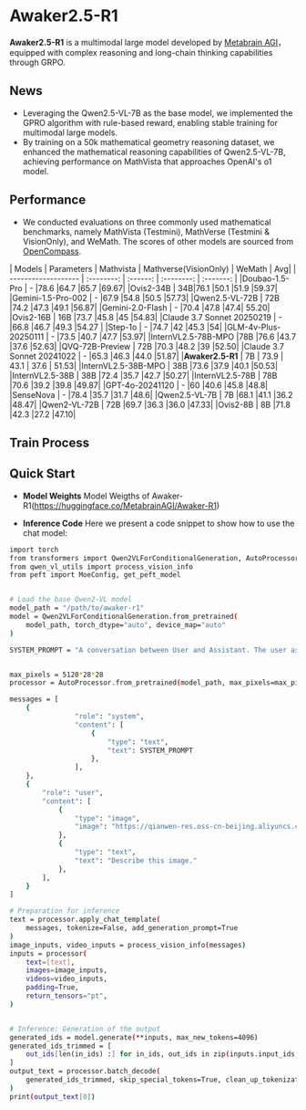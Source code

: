# Awaker2.5-R1

**Awaker2.5-R1** is a multimodal large model developed by [Metabrain AGI](https://www.metabrainagi.com)， equipped with complex reasoning and long-chain thinking capabilities through GRPO.

## News
- Leveraging the Qwen2.5-VL-7B as the base model, we implemented the GPRO algorithm with rule-based reward, enabling stable training for multimodal large models.
- By training on a 50k mathematical geometry reasoning dataset, we enhanced the mathematical reasoning capabilities of Qwen2.5-VL-7B, achieving performance on MathVista that approaches OpenAI's o1 model. 

## Performance
- We conducted evaluations on three commonly used mathematical benchmarks, namely MathVista (Testmini), MathVerse (Testmini & VisionOnly), and WeMath. The scores of other models are sourced from [OpenCompass](https://rank.opencompass.org.cn/leaderboard-multimodal-reasoning/?m=REALTIME).

| Models               | Parameters |   Mathvista | Mathverse(VisionOnly) | WeMath | Avg|
| ------------------- | :--------: | :------: | :--------: | :-------: |
|Doubao-1.5-Pro	| - |78.6	|64.7	|65.7	|69.67|
|Ovis2-34B	| 34B|76.1	|50.1	|51.9	|59.37|
|Gemini-1.5-Pro-002	| - |67.9	|54.8	|50.5	|57.73|
|Qwen2.5-VL-72B	| 72B |74.2	|47.3	|49.1	|56.87|
|Gemini-2.0-Flash	| - |70.4	|47.8	|47.4|	55.20|
|Ovis2-16B	| 16B |73.7	|45.8	|45	|54.83|
|Claude 3.7 Sonnet 20250219	| - |66.8	|46.7	|49.3	|54.27 | 
|Step-1o	| - |74.7	|42	|45.3	|54|
|GLM-4v-Plus-20250111	| - |73.5	|40.7	|47.7	|53.97|
|InternVL2.5-78B-MPO	|78B |76.6	|43.7	|37.6	|52.63|
|QVQ-72B-Preview	| 72B |70.3	|48.2	|39	|52.50|
|Claude 3.7 Sonnet 20241022	| - |65.3	|46.3	|44.0	|51.87|
|**Awaker2.5-R1** | 7B | 73.9 | 43.1 | 37.6 | 51.53|
|InternVL2.5-38B-MPO	| 38B |73.6	|37.9	|40.1	|50.53|
|InternVL2.5-38B	| 38B |72.4	|35.7	|42.7	|50.27|
|InternVL2.5-78B	| 78B |70.6	|39.2	|39.8	|49.87|
|GPT-4o-20241120	| - |60	|40.6	|45.8	|48.8|
|SenseNova	| - |78.4	|35.7	|31.7	|48.6|
|Qwen2.5-VL-7B	| 7B |68.1	|41.1	|36.2	|48.47|
|Qwen2-VL-72B	| 72B |69.7	|36.3	|36.0	|47.33|
|Ovis2-8B	| 8B |71.8	|42.3	|27.2	|47.10|



## Train Process



## Quick Start

- **Model Weights** 
Model Weigths of Awaker-R1(https://huggingface.co/MetabrainAGI/Awaker-R1)

- **Inference Code**
Here we present a code snippet to show how to use the chat model:

```bash
import torch
from transformers import Qwen2VLForConditionalGeneration, AutoProcessor
from qwen_vl_utils import process_vision_info
from peft import MoeConfig, get_peft_model


# Load the base Qwen2-VL model
model_path = "/path/to/awaker-r1"
model = Qwen2VLForConditionalGeneration.from_pretrained(
    model_path, torch_dtype="auto", device_map="auto"
)

SYSTEM_PROMPT = "A conversation between User and Assistant. The user asks a question, and the Assistant solves it. The assistant first thinks about the reasoning process in the mind and then provides the user with the answer. The reasoning process and answer are enclosed within <think> </think> and <answer> </answer> tags, respectively, i.e., <think> reasoning process here </think><answer> answer here </answer>"


max_pixels = 5120*28*28
processor = AutoProcessor.from_pretrained(model_path, max_pixels=max_pixels)

messages = [
    {
                "role": "system",
                "content": [
                    {
                        "type": "text",
                        "text": SYSTEM_PROMPT
                    },
                ],
    },
    {
        "role": "user",
        "content": [
            {
                "type": "image",
                "image": "https://qianwen-res.oss-cn-beijing.aliyuncs.com/Qwen-VL/assets/demo.jpeg",
            },
            {
                "type": "text", 
                "text": "Describe this image."
            },
        ],
    }
]

# Preparation for inference
text = processor.apply_chat_template(
    messages, tokenize=False, add_generation_prompt=True
)
image_inputs, video_inputs = process_vision_info(messages)
inputs = processor(
    text=[text],
    images=image_inputs,
    videos=video_inputs,
    padding=True,
    return_tensors="pt",
)


# Inference: Generation of the output
generated_ids = model.generate(**inputs, max_new_tokens=4096)
generated_ids_trimmed = [
    out_ids[len(in_ids) :] for in_ids, out_ids in zip(inputs.input_ids, generated_ids)
]
output_text = processor.batch_decode(
    generated_ids_trimmed, skip_special_tokens=True, clean_up_tokenization_spaces=False
)
print(output_text[0])
```


